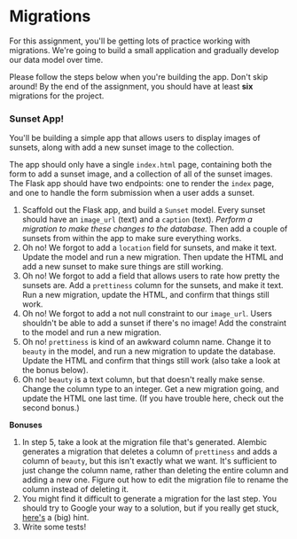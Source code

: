 # Migrations

For this assignment, you'll be getting lots of practice working with migrations. We're going to build a small application and gradually develop our data model over time.

Please follow the steps below when you're building the app. Don't skip around! By the end of the assignment, you should have at least **six** migrations for the project.

### Sunset App!

You'll be building a simple app that allows users to display images of sunsets, along with add a new sunset image to the collection.

The app should only have a single `index.html` page, containing both the form to add a sunset image, and a collection of all of the sunset images. The Flask app should have two endpoints: one to render the `index` page, and one to handle the form submission when a user adds a sunset.

1.  Scaffold out the Flask app, and build a `Sunset` model. Every sunset should have an `image_url` (text) and a `caption` (text). _Perform a migration to make these changes to the database._ Then add a couple of sunsets from within the app to make sure everything works.
2.  Oh no! We forgot to add a `location` field for sunsets, and make it text. Update the model and run a new migration. Then update the HTML and add a new sunset to make sure things are still working.
3.  Oh no! We forgot to add a field that allows users to rate how pretty the sunsets are. Add a `prettiness` column for the sunsets, and make it text. Run a new migration, update the HTML, and confirm that things still work.
4.  Oh no! We forgot to add a not null constraint to our `image_url`. Users shouldn't be able to add a sunset if there's no image! Add the constraint to the model and run a new migration.
5.  Oh no! `prettiness` is kind of an awkward column name. Change it to `beauty` in the model, and run a new migration to update the database. Update the HTML and confirm that things still work (also take a look at the bonus below).
6.  Oh no! `beauty` is a text column, but that doesn't really make sense. Change the column type to an integer. Get a new migration going, and update the HTML one last time. (If you have trouble here, check out the second bonus.)

**Bonuses**

1.  In step 5, take a look at the migration file that's generated. Alembic generates a migration that deletes a column of `prettiness` and adds a column of `beauty`, but this isn't exactly what we want. It's sufficient to just change the column name, rather than deleting the entire column and adding a new one. Figure out how to edit the migration file to rename the column instead of deleting it.
2.  You might find it difficult to generate a migration for the last step. You should try to Google your way to a solution, but if you really get stuck, [here's](https://github.com/miguelgrinberg/Flask-Migrate/issues/24) a (big) hint.
3. Write some tests!
